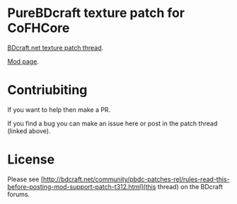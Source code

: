 # PureBDcraft texture patch for CoFHCore
[BDcraft.net texture patch thread](http://bdcraft.net/community/pbdc-patches-rel/cofhcore-t3018.html).

[Mod page](https://mods.curse.com/mc-mods/minecraft/cofhcore).

# Contriubiting
If you want to help then make a PR.

If you find a bug you can make an issue here or post in the patch thread (linked above).

# License
Please see [http://bdcraft.net/community/pbdc-patches-rel/rules-read-this-before-posting-mod-support-patch-t312.html](this thread) on the BDcraft forums.
